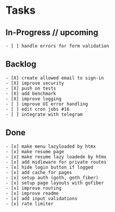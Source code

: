# Tasks

## In-Progress // upcoming

    - [ ] handle errors for form validation

## Backlog

    - [X] create allowed email to sign-in
    - [X] improve security
    - [X] push on tests
    - [X] add benchmark
    - [X] improve logging
    - [ ] improve UI error handling
    - [ ] edit cron jobs #16
    - [ ] integrate with telegram

## Done

    - [x] make menu lazyloaded by htmx
    - [x] make resume page
    - [x] make resume lazy loadede by htmx
    - [x] add midleware for private routes
    - [x] hide login button if logged
    - [x] add cache for pages
    - [x] setup auth (goth, goth_fiber)
    - [x] setup page layouts with gofiber
    - [x] improve routing
    - [x] improve readme
    - [x] add input validations
    - [x] rate limiter
